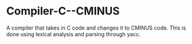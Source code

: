 # Compiler-C--CMINUS
A compiler that takes in C code and changes it to CMINUS code.
This is done using lexical analysis and parsing through yacc.
